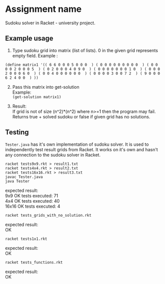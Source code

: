 # Assignment name
Sudoku solver in Racket - university project.

## Example usage

 1) Type sudoku grid into matrix (list of lists). 0 in the given grid represents empty field.
Example :<br />

`(define matrix1
   '(( 6 6 0 0 0 5 0 0 0  )
( 0 0 0 0 0 0 0 0 0  )
( 0 0 0 0 2 0 0 0 5  )
( 0 2 0 0 0 4 0 9 0  )
( 0 0 0 0 0 0 0 1 0  )
( 0 0 0 2 0 0 0 6 0  )
( 0 0 4 0 0 0 0 0 0  )
( 0 0 0 0 3 0 0 7 2  )
( 9 0 0 0 6 2 4 0 0  )
))`

2) Pass this matrix into get-solution<br />
Example:<br />
  `(get-solution matrix1)`

3) Result:<br />
    If grid is not of size (n^2)*(n^2) where n>=1 then the program may fail.
    Returns true + solved sudoku or false if given grid has no solutions.


## Testing

`Tester.java` has it's own implementation of sudoku solver. It is used to independently test result grids from Racket. It works on it's own and hasn't any connection to the sudoku solver in Racket.

`racket tests9x9.rkt > result1.txt`<br />
`racket tests4x4.rkt > result2.txt`<br />
`racket tests16x16.rkt > result3.txt`<br />
`javac Tester.java`<br />
`java Tester`<br />

expected result:<br />
    9x9 OK tests executed: 71<br />
    4x4 OK tests executed: 40<br />
    16x16 OK tests executed: 4<br />


`racket tests_grids_with_no_solution.rkt`<br />

expected result:<br />
     OK<br />


`racket tests1x1.rkt`<br />

expected result:<br />
     OK<br />

`racket tests_functions.rkt`<br />

expected result:<br />
     OK<br />

